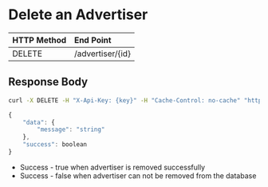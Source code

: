 # Delete an Advertiser

| **HTTP Method** | **End Point** |
| :--- | :--- |
| DELETE | /advertiser/{id} |

## Response Body

```bash
curl -X DELETE -H "X-Api-Key: {key}" -H "Cache-Control: no-cache" "http://api.trackier.com/advertiser/{id}"
```

```javascript
{
    "data": {
        "message": "string"
    },
    "success": boolean
}
```

* Success - true when advertiser is removed successfully
* Success - false when advertiser can not be removed from the database

